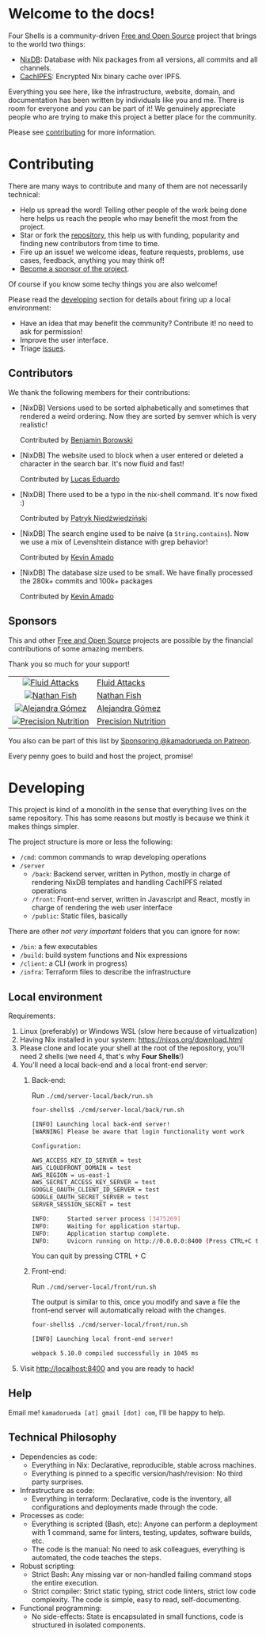 # Welcome to the docs!

Four Shells is a community-driven [Free and Open Source](https://en.wikipedia.org/wiki/FOSS) project that brings to the world two things:
- [NixDB](/nixdb): Database with Nix packages from all versions, all commits and all channels.
- [CachIPFS](/cachipfs): Encrypted Nix binary cache over IPFS.

Everything you see here, like the infrastructure, website, domain,
and documentation has been written by individuals like you and me.
There is room for everyone and you can be part of it!
We genuinely appreciate people who are trying to make this project a better
place for the community.

Please see [contributing](/docs#contributing) for more information.

# Contributing

There are many ways to contribute and many of them are not necessarily technical:

- Help us spread the word!
  Telling other people of the work being done here helps us reach the people
  who may benefit the most from the project.
- Star or fork the [repository](https://github.com/kamadorueda/four-shells),
  this help us with funding, popularity and finding new contributors from time to time.
- Fire up an issue! we welcome ideas, feature requests, problems, use cases, feedback,
  anything you may think of!
- [Become a sponsor of the project](/docs#sponsors).

Of course if you know some techy things you are also welcome!

Please read the [developing](/docs#developing) section for details about
firing up a local environment:

- Have an idea that may benefit the community?
  Contribute it! no need to ask for permission!
- Improve the user interface.
- Triage [issues](https://github.com/kamadorueda/four-shells/issues).

## Contributors

We thank the following members for their contributions:

- [NixDB] Versions used to be sorted alphabetically and sometimes that
  rendered a weird ordering.
  Now they are sorted by semver which is very realistic!

  Contributed by [Benjamin Borowski](https://github.com/typeoneerror)

- [NixDB] The website used to block when a user entered or deleted a character in the
  search bar.
  It's now fluid and fast!

  Contributed by [Lucas Eduardo](https://github.com/lucasew)

- [NixDB] There used to be a typo in the nix-shell command.
  It's now fixed :)

  Contributed by [Patryk Niedźwiedziński](https://github.com/pniedzwiedzinski)

- [NixDB] The search engine used to be naive (a `String.contains`).
  Now we use a mix of Levenshtein distance with grep behavior!

  Contributed by [Kevin Amado](https://github.com/kamadorueda)

- [NixDB] The database size used to be small.
  We have finally processed the 280k+ commits and 100k+ packages

  Contributed by [Kevin Amado](https://github.com/kamadorueda)

## Sponsors

This and other
[Free and Open Source](https://en.wikipedia.org/wiki/FOSS)
projects are possible by the financial contributions of some amazing members.

Thank you so much for your support!

|||
|:--------------------------------------:|:-----------------------------|
| [![Fluid Attacks][0_img]][0_url]       | [Fluid Attacks][0_url]       |
| [![Nathan Fish][1_img]][1_url]         | [Nathan Fish][1_url]         |
| [![Alejandra Gómez][2_img]][2_url]     | [Alejandra Gómez][2_url]     |
| [![Precision Nutrition][3_img]][3_url] | [Precision Nutrition][3_url] |

You also can be part of this list by
[Sponsoring @kamadorueda on Patreon](https://www.patreon.com/kamadorueda).

Every penny goes to build and host the project, promise!

[0_img]: https://github.com/kamadorueda/four-shells/raw/main/front/static/sponsors/fluid_attacks.png
[0_url]: https://fluidattacks.com

[1_img]: https://github.com/kamadorueda/four-shells/raw/main/front/static/sponsors/anonymous.png
[1_url]: https://github.com/lordcirth

[2_img]: https://github.com/kamadorueda/four-shells/raw/main/front/static/sponsors/anonymous.png
[2_url]: https://www.linkedin.com/in/alejandra-g%C3%B3mez-r-618a10138

[3_img]: https://github.com/kamadorueda/four-shells/raw/main/front/static/sponsors/precision_nutrition.png
[3_url]: https://precisionnutrition.com

# Developing

This project is kind of a monolith in the sense that everything lives
on the same repository.
This has some reasons but mostly is because we think it makes things simpler.

The project structure is more or less the following:

- `/cmd`: common commands to wrap developing operations
- `/server`
  - `/back`: Backend server, written in Python, mostly in charge of rendering NixDB templates
    and handling CachIPFS related operations
  - `/front`: Front-end server, written in Javascript and React, mostly in charge
    of rendering the web user interface
  - `/public`: Static files, basically

There are other _not very important_ folders that you can ignore for now:

- `/bin`: a few executables
- `/build`: build system functions and Nix expressions
- `/client`: a CLI (work in progress)
- `/infra`: Terraform files to describe the infrastructure

## Local environment

Requirements:

1.  Linux (preferably) or Windows WSL (slow here because of virtualization)
1.  Having Nix installed in your system: https://nixos.org/download.html
1.  Please clone and locate your shell at the root of the repository,
    you'll need 2 shells (we need 4, that's why **Four Shells**!)
1.  You'll need a local back-end and a local front-end server:
    1.  Back-end:

        Run `./cmd/server-local/back/run.sh`

        ```bash
        four-shells$ ./cmd/server-local/back/run.sh

        [INFO] Launching local back-end server!
        [WARNING] Please be aware that login functionality wont work

        Configuration:

        AWS_ACCESS_KEY_ID_SERVER = test
        AWS_CLOUDFRONT_DOMAIN = test
        AWS_REGION = us-east-1
        AWS_SECRET_ACCESS_KEY_SERVER = test
        GOOGLE_OAUTH_CLIENT_ID_SERVER = test
        GOOGLE_OAUTH_SECRET_SERVER = test
        SERVER_SESSION_SECRET = test

        INFO:     Started server process [3475269]
        INFO:     Waiting for application startup.
        INFO:     Application startup complete.
        INFO:     Uvicorn running on http://0.0.0.0:8400 (Press CTRL+C to quit)
        ```

        You can quit by pressing CTRL + C

    1.  Front-end:

        Run `./cmd/server-local/front/run.sh`

        The output is similar to this, once you modify and save a file
        the front-end server will automatically reload with the changes.

        ```bash
        four-shells$ ./cmd/server-local/front/run.sh

        [INFO] Launching local front-end server!

        webpack 5.10.0 compiled successfully in 1045 ms
        ```
1.  Visit [http://localhost:8400](http://localhost:8400) and you are ready to hack!

## Help

Email me! `kamadorueda [at] gmail [dot] com`, I'll be happy to help.

## Technical Philosophy

- Dependencies as code:
  - Everything in Nix: Declarative, reproducible, stable across machines.
  - Everything is pinned to a specific version/hash/revision:
    No third party surprises.
- Infrastructure as code:
  - Everything in terraform: Declarative, code is the inventory,
    all configurations and deployments made through the code.
- Processes as code:
  - Everything is scripted (Bash, etc): Anyone can perform a deployment with
    1 command, same for linters, testing, updates, software builds, etc.
  - The code is the manual: No need to ask colleagues, everything is automated,
    the code teaches the steps.
- Robust scripting:
  - Strict Bash: Any missing var or non-handled failing command stops the entire execution.
  - Strict compiler: Strict static typing, strict code linters, strict low
    code complexity. The code is simple, easy to read, self-documenting.
- Functional programming:
  - No side-effects: State is encapsulated in small functions, code is structured
    in isolated components.

